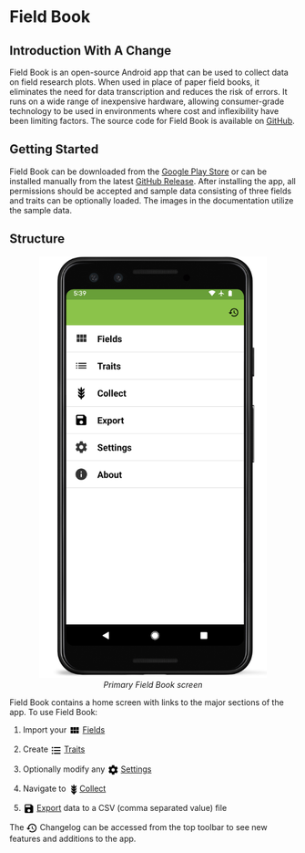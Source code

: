 Field Book
==========

Introduction With A Change
------------

Field Book is an open-source Android app that can be used to collect
data on field research plots. When used in place of paper field books,
it eliminates the need for data transcription and reduces the risk of
errors. It runs on a wide range of inexpensive hardware, allowing
consumer-grade technology to be used in environments where cost and
inflexibility have been limiting factors. The source code for Field Book
is available on [GitHub](https://github.com/PhenoApps/Field-Book).

Getting Started
---------------

Field Book can be downloaded from the [Google Play
Store](https://play.google.com/store/apps/details?id=com.tracker.fieldbook)
or can be installed manually from the latest [GitHub
Release](https://github.com/PhenoApps/Field-Book/releases). After
installing the app, all permissions should be accepted and sample data
consisting of three fields and traits can be optionally loaded. The
images in the documentation utilize the sample data.

Structure
---------

<figure align="center" class="image">
  <img src="_static/images/home_framed.png" width="400px"> 
  <figcaption><i>Primary Field Book screen</i></figcaption> 
</figure>


Field Book contains a home screen with links to the major sections of
the app. To use Field Book:

1.  Import your <a href="fields.md"><img style="vertical-align: middle;" src="_static/icons/home/view-module.png" width="20px"></a> [Fields](fields.md)
   
2.  Create <a href="traits.md"><img style="vertical-align: middle;" src="_static/icons/home/format-list-bulleted.png" width="20px"></a> [Traits](traits.md)
   
3.  Optionally modify any <a href="settings.md"><img style="vertical-align: middle;" src="_static/icons/home/cog.png" width="20px"></a> [Settings](settings.md)
   
4.  Navigate to <a href="collect.md"><img style="vertical-align: middle;" src="_static/icons/home/barley.png" width="20px"></a>[Collect](collect.md)
   
5.  <a href="export.md"><img style="vertical-align: middle;" src="_static/icons/home/save.png" width="20px"></a> [Export](export.md) data to a CSV (comma
    separated value) file

The <img ref="changelog" style="vertical-align: middle;" src="_static/icons/home/history.png" width="20px"> Changelog can be accessed from the top toolbar to see new features and
additions to the app.
